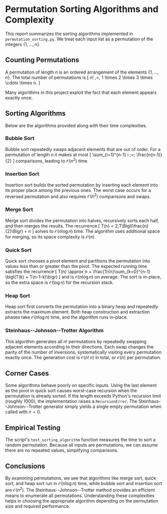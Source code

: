 # Permutation Sorting Algorithms and Complexity

This report summarizes the sorting algorithms implemented in `permutation_sorting.py`.  We treat each input list as a permutation of the integers $\{1,\ldots,n\}$.

## Counting Permutations

A permutation of length $n$ is an ordered arrangement of the elements $\{1,\ldots,n\}$.  The total number of permutations is
\[
 n! \,=\, 1 \times 2 \times 3 \times \cdots \times n.
\]

Many algorithms in this project exploit the fact that each element appears exactly once.

## Sorting Algorithms

Below are the algorithms provided along with their time complexities.

### Bubble Sort

Bubble sort repeatedly swaps adjacent elements that are out of order.  For a permutation of length $n$ it makes at most
\[
 \sum_{i=1}^{n-1} i \;=\; \frac{n(n-1)}{2}
\]
comparisons, leading to $\mathcal{O}(n^2)$ time.

### Insertion Sort

Insertion sort builds the sorted permutation by inserting each element into its proper place among the previous ones.  The worst case occurs for a reversed permutation and also requires $\mathcal{O}(n^2)$ comparisons and swaps.

### Merge Sort

Merge sort divides the permutation into halves, recursively sorts each half, and then merges the results.  The recurrence
\[
 T(n) = 2\,T\Bigl(\frac{n}{2}\Bigr) + n
\]
solves to $\mathcal{O}(n\log n)$ time.  The algorithm uses additional space for merging, so its space complexity is $\mathcal{O}(n)$.

### Quick Sort

Quick sort chooses a pivot element and partitions the permutation into values less than or greater than the pivot.  The expected running time satisfies the recurrence
\[
 T(n) \approx n + \frac{1}{n}\sum_{k=0}^{n-1} \bigl(T(k) + T(n-1-k)\bigr) 
\]
and is $\mathcal{O}(n\log n)$ on average.  The sort is in-place, so the extra space is $\mathcal{O}(\log n)$ for the recursion stack.

### Heap Sort

Heap sort first converts the permutation into a binary heap and repeatedly extracts the maximum element.  Both heap construction and extraction phases take $\mathcal{O}(n\log n)$ time, and the algorithm runs in-place.

### Steinhaus--Johnson--Trotter Algorithm

This algorithm generates all $n!$ permutations by repeatedly swapping adjacent elements according to their directions.  Each swap changes the parity of the number of inversions, systematically visiting every permutation exactly once.  The generation cost is $\mathcal{O}(n!\,n)$ in total, or $\mathcal{O}(n)$ per permutation.
## Corner Cases

Some algorithms behave poorly on specific inputs. Using the last element as the pivot in quick sort causes worst-case recursion when the permutation is already sorted. If the length exceeds Python's recursion limit (roughly 1000), the implementation raises a `RecursionError`. The Steinhaus--Johnson--Trotter generator simply yields a single empty permutation when called with $n=0$.


## Empirical Testing

The script's `test_sorting_algorithm` function measures the time to sort a random permutation.  Because all inputs are permutations, we can assume there are no repeated values, simplifying comparisons.

## Conclusions

By examining permutations, we see that algorithms like merge sort, quick sort, and heap sort run in $\mathcal{O}(n\log n)$ time, while bubble sort and insertion sort are $\mathcal{O}(n^2)$.  The Steinhaus--Johnson--Trotter method provides an efficient means to enumerate all permutations.  Understanding these complexities helps in choosing the appropriate algorithm depending on the permutation size and required performance.
